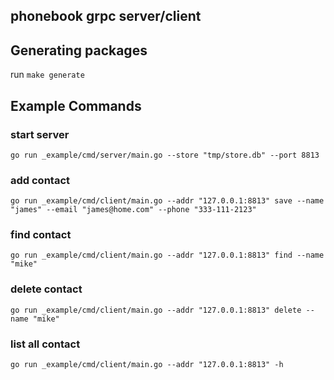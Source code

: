 ## phonebook grpc server/client

## Generating packages
run `make generate`

## Example Commands

### start server
`go run _example/cmd/server/main.go --store "tmp/store.db" --port 8813`

### add contact
`go run _example/cmd/client/main.go --addr "127.0.0.1:8813" save --name "james" --email "james@home.com" --phone "333-111-2123"`

### find contact
`go run _example/cmd/client/main.go --addr "127.0.0.1:8813" find --name "mike"`

### delete contact
`go run _example/cmd/client/main.go --addr "127.0.0.1:8813" delete --name "mike"`

### list all contact
`go run _example/cmd/client/main.go --addr "127.0.0.1:8813" -h`